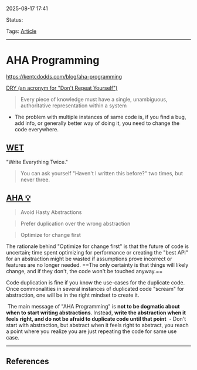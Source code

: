 
2025-08-17 17:41

Status:

Tags: [Article](3%20-%20Tags/Article.md)

---
# AHA Programming
https://kentcdodds.com/blog/aha-programming

[DRY (an acronym for "Don't Repeat Yourself")](https://en.wikipedia.org/wiki/Don%27t_repeat_yourself)

> Every piece of knowledge must have a single, unambiguous, authoritative representation within a system

- The problem with multiple instances of same code is, if you find a bug, add info, or generally better way of doing it, you need to change the code everywhere.

## [WET](https://kentcdodds.com/blog/aha-programming#wet)
"Write Everything Twice."
> You can ask yourself "Haven't I written this before?" two times, but never three.

## [AHA 💡](https://kentcdodds.com/blog/aha-programming#aha-) 
>  Avoid Hasty Abstractions

> Prefer duplication over the wrong abstraction


> Optimize for change first

The rationale behind "Optimize for change first" is that the future of code is uncertain; time spent optimizing for performance or creating the "best API" for an abstraction might be wasted if assumptions prove incorrect or features are no longer needed. ==The only certainty is that things will likely change, and if they don't, the code won't be touched anyway.==

Code duplication is fine if you know the use-cases for the duplicate code. Once commonalities in several instances of duplicated code "scream" for abstraction, one will be in the right mindset to create it.

 The main message of "AHA Programming" is **not to be dogmatic about when to start writing abstractions**. Instead, **write the abstraction when it** **feels** **right, and do not be afraid to duplicate code until that point**
 - Don't start with abstraction, but abstract when it feels right to abstract, you reach a point where you realize you are just repeating the code for same use case.


---
## References